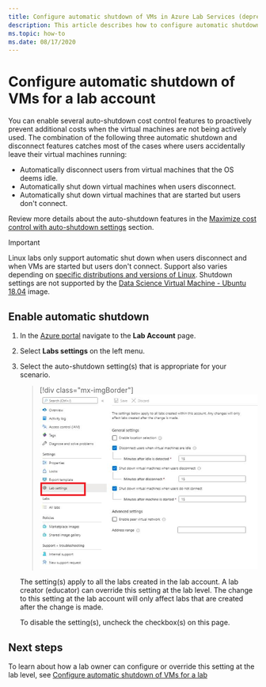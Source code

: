 ```yaml
---
title: Configure automatic shutdown of VMs in Azure Lab Services (deprecated)
description: This article describes how to configure automatic shutdown of VMs in the lab account. 
ms.topic: how-to
ms.date: 08/17/2020
---
```


# Configure automatic shutdown of VMs for a lab account

You can enable several auto-shutdown cost control features to proactively prevent additional costs when the virtual machines are not being actively used. The combination of the following three automatic shutdown and disconnect features catches most of the cases where users accidentally leave their virtual machines running:
 
- Automatically disconnect users from virtual machines that the OS deems idle.
- Automatically shut down virtual machines when users disconnect.
- Automatically shut down virtual machines that are started but users don't connect.

Review more details about the auto-shutdown features in the [Maximize cost control with auto-shutdown settings](cost-management-guide.md#automatic-shutdown-settings-for-cost-control) section.

> [!IMPORTANT]
> Linux labs only support automatic shut down when users disconnect and when VMs are started but users don't connect.  Support also varies depending on [specific distributions and versions of Linux](../virtual-machines/extensions/diagnostics-linux.md#supported-linux-distributions).  Shutdown settings are not supported by the [Data Science Virtual Machine - Ubuntu 18.04](https://azuremarketplace.microsoft.com/marketplace/apps/microsoft-dsvm.ubuntu-1804) image. 

## Enable automatic shutdown

1. In the [Azure portal](https://portal.azure.com/) navigate to the **Lab Account** page.
1. Select **Labs settings** on the left menu.
1. Select the auto-shutdown setting(s) that is appropriate for your scenario.  

    > [!div class="mx-imgBorder"]
    > ![Automatic shutdown setting at lab account](./media/how-to-configure-lab-accounts/automatic-shutdown-vm-disconnect.png)
    
    The setting(s) apply to all the labs created in the lab account. A lab creator (educator) can override this setting at the lab level. The change to this setting at the lab account will only affect labs that are created after the change is made.

    To disable the setting(s), uncheck the checkbox(s) on this page.

## Next steps

To learn about how a lab owner can configure or override this setting at the lab level, see [Configure automatic shutdown of VMs for a lab](how-to-enable-shutdown-disconnect.md)
